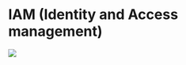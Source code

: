 # IAM (Identity and Access management)


![](https://github.com/Eainde/aws/blob/main/images/USERS_AND_GROUPS.png)

